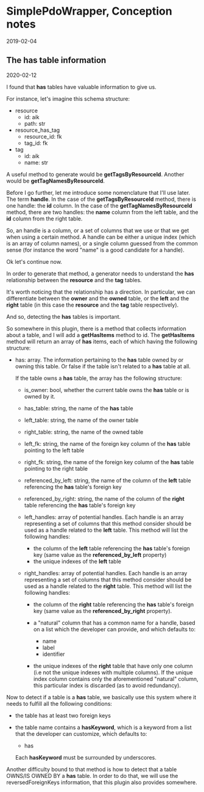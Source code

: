 SimplePdoWrapper, Conception notes
==============
2019-02-04







The has table information
---------------
2020-02-12


I found that **has** tables have valuable information to give us.

For instance, let's imagine this schema structure:

- resource
    - id: aik
    - path: str
- resource_has_tag
    - resource_id: fk
    - tag_id: fk
- tag
    - id: aik
    - name: str
    
    
A useful method to generate would be **getTagsByResourceId**.
Another would be **getTagNamesByResourceId**.

Before I go further, let me introduce some nomenclature that I'll use later.
The term **handle**.
In the case of the **getTagsByResourceId** method, there is one handle: the **id** column.
In the case of the **getTagNamesByResourceId** method, there are two handles: the **name** column from the left table, and the **id** column from the right table.

So, an handle is a column, or a set of columns that we use or that we get when using a certain method.
A handle can be either a unique index (which is an array of column names), or a single column guessed from the common sense (for instance the word "name" is a good candidate
for a handle).

Ok let's continue now.




In order to generate that method, a generator needs to understand the **has** relationship between the **resource** and the **tag** tables.

It's worth noticing that the relationship has a direction.
In particular, we can differentiate between the **owner** and the **owned** table, or the **left** and the **right** table (in this case the **resource** and the **tag** table respectively).

And so, detecting the **has** tables is important.



So somewhere in this plugin, there is a method that collects information about a table, and I will add a **getHasItems** method to id.
The **getHasItems** method will return an array of **has** items, each of which having the following structure:


- has: array. The information pertaining to the **has** table owned by or owning this table.
    Or false if the table isn't related to a **has** table at all.
    
    If the table owns a **has** table, the array has the following structure:
    
    - is_owner: bool, whether the current table owns the **has** table or is owned by it.
    - has_table: string, the name of the **has** table
    - left_table: string, the name of the owner table
    - right_table: string, the name of the owned table
    - left_fk: string, the name of the foreign key column of the **has** table pointing to the left table
    - right_fk: string, the name of the foreign key column of the **has** table pointing to the right table
    - referenced_by_left: string, the name of the column of the **left** table referencing the **has** table's foreign key
    - referenced_by_right: string, the name of the column of the **right** table referencing the **has** table's foreign key
    - left_handles: array of potential handles. Each handle is an array representing a set of columns that this method consider should be used as a handle related to the **left** table.
        This method will list the following handles:
        - the column of the **left** table referencing the **has** table's foreign key (same value as the **referenced_by_left** property)
        - the unique indexes of the **left** table
                
    - right_handles: array of potential handles. Each handle is an array representing a set of columns that this method consider should be used as a handle related to the **right** table.
        This method will list the following handles:
        - the column of the **right** table referencing the **has** table's foreign key (same value as the **referenced_by_right** property).  
        - a "natural" column that has a common name for a handle, based on a list which the developer can provide, and which defaults to:
            - name
            - label
            - identifier
        
        - the unique indexes of the **right** table that have only one column (i.e not the unique indexes with multiple columns).
            If the unique index column contains only the aforementioned "natural" column, this particular index is discarded (as to avoid redundancy).               
                
            
                    
    
    
    
Now to detect if a table is a **has** table, we basically use this system where it needs to fulfill all the following conditions:

- the table has at least two foreign keys    
- the table name contains a **hasKeyword**, which is a keyword from a list that the developer can customize, which defaults to:
    - has    
    
    Each **hasKeyword** must be surrounded by underscores.
    
        
Another difficulty bound to that method is how to detect that a table OWNS/IS OWNED BY a **has** table.
In order to do that, we will use the reversedForeignKeys information, that this plugin also provides somewhere.


         


